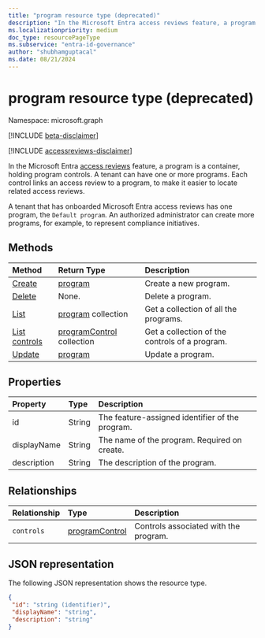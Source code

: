 ```yaml
---
title: "program resource type (deprecated)"
description: "In the Microsoft Entra access reviews feature, a program is a container, holding program controls. A tenant can have one or more programs.  Each control links an access review to a program, to make it easier to locate related access reviews.  "
ms.localizationpriority: medium
doc_type: resourcePageType
ms.subservice: "entra-id-governance"
author: "shubhamguptacal"
ms.date: 08/21/2024
---
```


# program resource type (deprecated)

Namespace: microsoft.graph

[!INCLUDE [beta-disclaimer](../../includes/beta-disclaimer.md)]

[!INCLUDE [accessreviews-disclaimer](../../includes/accessreviews-disclaimer.md)]

In the Microsoft Entra [access reviews](accessreviews-root.md) feature, a program is a container, holding program controls. A tenant can have one or more programs. Each control links an access review to a program, to make it easier to locate related access reviews.  

A tenant that has onboarded Microsoft Entra access reviews has one program, the `Default program`. An authorized administrator can create more programs, for example, to represent compliance initiatives. 


## Methods

| Method           | Return Type    |Description|
|:---------------|:--------|:----------|
|[Create](../api/program-create.md) |    [program](program.md)    |    Create a new program.|
|[Delete](../api/program-delete.md) |    None.    |    Delete a program.|
|[List](../api/program-list.md) |    [program](program.md) collection|    Get a collection of all the programs.|
|[List controls](../api/program-listcontrols.md) |        [programControl](programcontrol.md) collection|    Get a collection of the controls of a program.|
|[Update](../api/program-update.md) |    [program](program.md)|    Update a program.|

## Properties
| Property       | Type    |Description|
|:---------------|:--------|:----------|
| id                        |String                              |  The feature-assigned identifier of the program.                    |
| displayName               |String                              |  The name of the program.  Required on create.                  |
| description               |String                              |  The description of the program.           |

## Relationships
| Relationship | Type    |Description|
|:---------------|:--------|:----------|
| `controls`                  |[programControl](programcontrol.md) | Controls associated with the program. |

## JSON representation

The following JSON representation shows the resource type.

<!-- {
  "blockType": "resource",
  "optionalProperties": [

  ],
  "keyProperty": "id",
  "@odata.type": "microsoft.graph.program"
}-->

```json
{
 "id": "string (identifier)",
 "displayName": "string",
 "description": "string"
}

```

<!--
{
  "type": "#page.annotation",
  "description": "program resource",
  "keywords": "",
  "section": "documentation",
  "tocPath": "",
  "suppressions": []
}
-->
